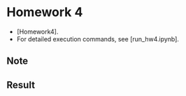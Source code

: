 # Homework 4
* [Homework4].
* For detailed execution commands, see [run_hw4.ipynb].

## Note
## Result
